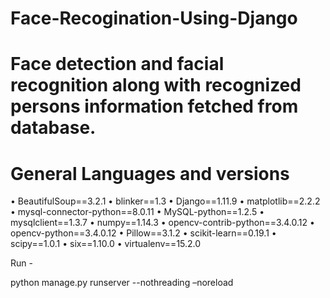 # Face-Recogination-Using-Django
# Face detection and facial recognition along with recognized persons information fetched from database.

# General Languages and versions

• BeautifulSoup==3.2.1
• blinker==1.3
• Django==1.11.9
• matplotlib==2.2.2
• mysql-connector-python==8.0.11
• MySQL-python==1.2.5
• mysqlclient==1.3.7
• numpy==1.14.3
• opencv-contrib-python==3.4.0.12
• opencv-python==3.4.0.12
• Pillow==3.1.2
• scikit-learn==0.19.1
• scipy==1.0.1
• six==1.10.0
• virtualenv==15.2.0

Run -

python manage.py runserver --nothreading –noreload
